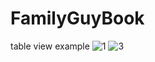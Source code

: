 # FamilyGuyBook
table view example
![1](https://user-images.githubusercontent.com/62521215/206991803-273c5fe9-522b-4fe0-b240-f1bdcaa89d72.png)
![3](https://user-images.githubusercontent.com/62521215/206991805-0b378758-255b-448c-b634-09c8069bf7ea.png)
